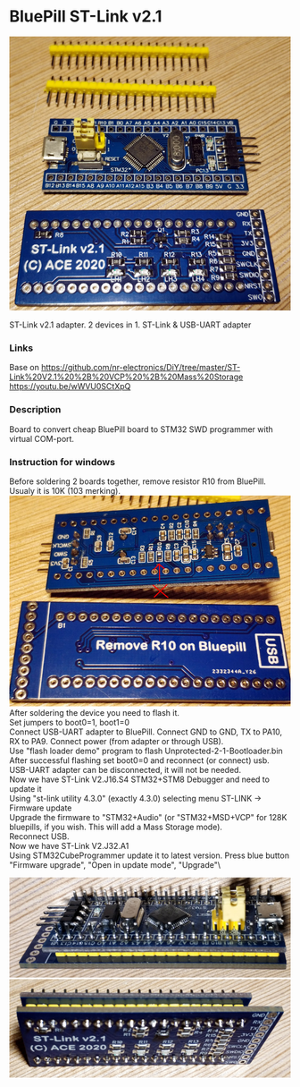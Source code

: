 # BluePill ST-Link v2.1

![](/Images/Image1.jpg)

ST-Link v2.1 adapter. 2 devices in 1. ST-Link & USB-UART adapter

### Links

Base on https://github.com/nr-electronics/DiY/tree/master/ST-Link%20V2.1%20%2B%20VCP%20%2B%20Mass%20Storage \
https://youtu.be/wWVU0SCtXpQ

### Description

Board to convert cheap BluePill board to STM32 SWD programmer with virtual COM-port.

### Instruction for windows

Before soldering 2 boards together, remove resistor R10 from BluePill. Usualy it is 10K (103 merking).
![](/Images/Image3.jpg)
After soldering the device you need to flash it.\
Set jumpers to boot0=1, boot1=0\
Connect USB-UART adapter to BluePill. Connect GND to GND, TX to PA10, RX to PA9. Connect power (from adapter or through USB).\
Use "flash loader demo" program to flash Unprotected-2-1-Bootloader.bin\
After successful flashing set boot0=0 and reconnect (or connect) usb. USB-UART adapter can be disconnected, it will not be needed.\
Now we have ST-Link V2.J16.S4 STM32+STM8 Debugger and need to update it\
Using "st-link utility 4.3.0" (exactly 4.3.0) selecting menu ST-LINK -> Firmware update\
Upgrade the firmware to "STM32+Audio" (or "STM32+MSD+VCP" for 128K bluepills, if you wish. This will add a Mass Storage mode).\
Reconnect USB.\
Now we have ST-Link V2.J32.A1\
Using STM32CubeProgrammer update it to latest version. Press blue button "Firmware upgrade", "Open in update mode", "Upgrade"\

![](/Images/Image5.jpg)
![](/Images/Image6.jpg)

